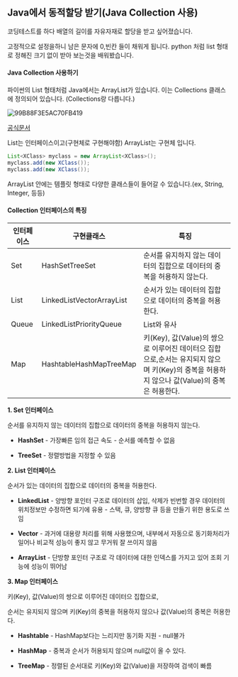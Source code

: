 ## Java에서 동적할당 받기(Java Collection 사용)

코딩테스트를 하다 배열의 길이를 자유자재로 할당을 받고 싶어졌습니다.

고정적으로 설정을하니 남은 문자에 0,빈칸 들이 채워게 됩니다. python 처럼 list 형태로 정해진 크기 없이 받아 보는것을 배워봤습니다.



#### Java Collection 사용하기

파이썬의 List 형태처럼 Java에서는 ArrayList가 있습니다. 이는 Collections 클래스에 정의되어 있습니다. (Collections랑 다릅니다.)

![99B88F3E5AC70FB419](https://user-images.githubusercontent.com/65094518/165911627-55c10a48-257d-4731-9ebe-66e7cd798dbf.png)

[공식문서](https://docs.oracle.com/javase/8/docs/api/java/util/Collection.html)

List는 인터페이스이고(구현체로 구현해야함) ArrayList는 구현체 입니다. 

```java
List<XClass> myclass = new ArrayList<XClass>();
myclass.add(new XClass());
myclass.add(new XClass());
```

ArrayList 안에는 템플릿 형태로 다양한 클래스들이 들어갈 수 있습니다.(ex, String, Integer, 등등)



####  **Collection 인터페이스의 특징**

| 인터페이스 | 구현클래스                | 특징                                                         |
| ---------- | ------------------------- | ------------------------------------------------------------ |
| Set        | HashSetTreeSet            | 순서를 유지하지 않는 데이터의 집합으로 데이터의 중복을 허용하지 않는다. |
| List       | LinkedListVectorArrayList | 순서가 있는 데이터의 집합으로 데이터의 중복을 허용한다.      |
| Queue      | LinkedListPriorityQueue   | List와 유사                                                  |
| Map        | HashtableHashMapTreeMap   | 키(Key), 값(Value)의 쌍으로 이루어진 데이터으 집합으로,순서는 유지되지 않으며 키(Key)의 중복을 허용하지 않으나 값(Value)의 중복은 허용한다. |



**1. Set 인터페이스**

순서를 유지하지 않는 데이터의 집합으로 데이터의 중복을 허용하지 않는다.



- **HashSet**
  \- 가장빠른 임의 접근 속도
  \- 순서를 예측할 수 없음

  

- **TreeSet**
  \- 정렬방법을 지정할 수 있음



**2. List 인터페이스**

순서가 있는 데이터의 집합으로 데이터의 중복을 허용한다.



- **LinkedList**
  \- 양방향 포인터 구조로 데이터의 삽입, 삭제가 빈번할 경우 데이터의 위치정보만 수정하면 되기에 유용
  \- 스택, 큐, 양방향 큐 등을 만들기 위한 용도로 쓰임

  

- **Vector**
  \- 과거에 대용량 처리를 위해 사용했으며, 내부에서 자동으로 동기화처리가 일어나 비교적 성능이 좋지 않고 무거워 잘 쓰이지 않음

  

- **ArrayList**
  \- 단방향 포인터 구조로 각 데이터에 대한 인덱스를 가지고 있어 조회 기능에 성능이 뛰어남

  

**3. Map 인터페이스**

키(Key), 값(Value)의 쌍으로 이루어진 데이터으 집합으로,

순서는 유지되지 않으며 키(Key)의 중복을 허용하지 않으나 값(Value)의 중복은 허용한다.



- **Hashtable**
  \- HashMap보다는 느리지만 동기화 지원
  \- null불가

  

- **HashMap**
  \- 중복과 순서가 허용되지 않으며 null값이 올 수 있다.

  

- **TreeMap**
  \- 정렬된 순서대로 키(Key)와 값(Value)을 저장하여 검색이 빠름

